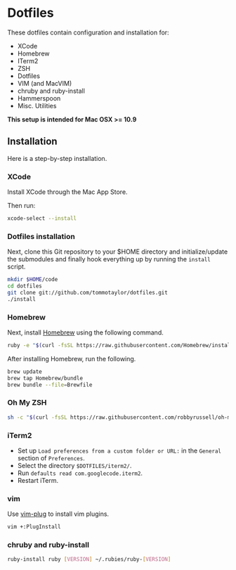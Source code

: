 # Dotfiles

These dotfiles contain configuration and installation for:

* XCode
* Homebrew
* ITerm2
* ZSH
* Dotfiles
* VIM (and MacVIM)
* chruby and ruby-install
* Hammerspoon
* Misc. Utilities

**This setup is intended for Mac OSX >= 10.9**

## Installation

Here is a step-by-step installation.

### XCode

Install XCode through the Mac App Store.

Then run:

```sh
xcode-select --install
```

### Dotfiles installation

Next, clone this Git repository to your $HOME directory and initialize/update
the submodules and finally hook everything up by running the `install` script.

```sh
mkdir $HOME/code
cd dotfiles
git clone git://github.com/tommotaylor/dotfiles.git
./install
```


### Homebrew

Next, install [Homebrew](http://mxcl.github.com/homebrew/) using the following
command.

```sh
ruby -e "$(curl -fsSL https://raw.githubusercontent.com/Homebrew/install/master/install)"
```

After installing Homebrew, run the following.

```sh
brew update
brew tap Homebrew/bundle
brew bundle --file=Brewfile
```

### Oh My ZSH
```sh
sh -c "$(curl -fsSL https://raw.githubusercontent.com/robbyrussell/oh-my-zsh/master/tools/install.sh)"
```

### iTerm2

- Set up `Load preferences from a custom folder or URL:`
  in the `General` section of `Preferences`.
- Select the directory `$DOTFILES/iterm2/`.
- Run `defaults read com.googlecode.iterm2`.
- Restart iTerm.

### vim

Use [vim-plug](https://github.com/junegunn/vim-plug/) to install vim plugins.

```sh
vim +:PlugInstall
```

### chruby and ruby-install

```sh
ruby-install ruby [VERSION] ~/.rubies/ruby-[VERSION]
```

